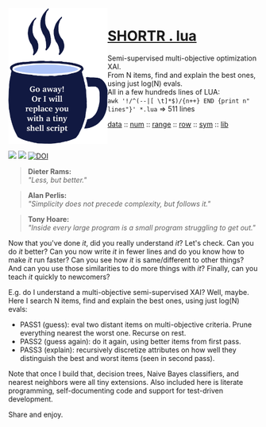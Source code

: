 <img align=left width=200 src="https://raw.githubusercontent.com/timm/shortr/master/docs/img/cup.png">
       
# [SHORTR . lua](README.md)
Semi-supervised multi-objective optimization XAI.   
From N items, find and explain the best ones, using just log(N) evals.  
All in a few hundreds  lines of LUA:    
`awk '!/^(--|[ \t]*$)/{n++} END {print n" lines"}' *.lua`   =>   511 lines
     
[data](data.md) :: 
[num](num.md) :: 
[range](range.md) :: 
[row](row.md) ::
[sym](sym.md) :: 
[lib](lib.md) <br clear=all>
         
<a href="https://github.com/timm/shortr/actions/workflows/tests.yml"><img src="https://github.com/timm/shortr/actions/workflows/tests.yml/badge.svg"></a>
<a href="https://opensource.org/licenses/BSD-2-Clause"><img  src="https://img.shields.io/badge/License-BSD%202--Clause-orange.svg"></a>
<a href="https://zenodo.org/badge/latestdoi/206205826"> <img src="https://zenodo.org/badge/206205826.svg" alt="DOI"></a>

> __Dieter Rams:__      
_"Less, but better."_

> __Alan Perlis:__    
_"Simplicity does not precede complexity, but follows it."_ 

> __Tony Hoare:__    
_"Inside every large program is a small program struggling to get out."_

Now that you've done _it_, did you really understand _it_? Let's check.
Can you do _it_ better?
Can you now
write _it_ in fewer lines and do you know how to make _it_ run faster?
Can you see how _it_ is same/different to other things?
And can you use those similarities to do more things with  _it_? 
Finally, can you teach _it_ quickly to newcomers?

E.g. do I understand a multi-objective semi-supervised XAI?
Well, maybe.  Here I search
N items, find and explain the best ones, using just log(N) evals:

- PASS1 (guess): eval two distant items on multi-objective criteria.
        Prune everything nearest the worst one. Recurse on rest.  
- PASS2 (guess again): do it again, using better items from first pass.  
- PASS3 (explain): recursively discretize attributes on how well they
         distinguish the best and worst items (seen in second pass).

Note that once 
I build that, decision trees, Naive Bayes classifiers,
and nearest neighbors were all tiny extensions. 
Also included here
is literate programming, self-documenting code and support for
test-driven development. 
     
Share and enjoy.
